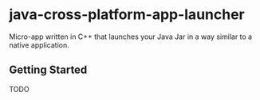 # java-cross-platform-app-launcher

Micro-app written in C++ that launches your Java Jar in a way similar to a native application.

## Getting Started

TODO